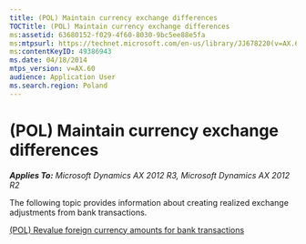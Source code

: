 ```yaml
---
title: (POL) Maintain currency exchange differences
TOCTitle: (POL) Maintain currency exchange differences
ms:assetid: 63680152-f029-4f60-8030-9bc5ee88e5fa
ms:mtpsurl: https://technet.microsoft.com/en-us/library/JJ678220(v=AX.60)
ms:contentKeyID: 49386943
ms.date: 04/18/2014
mtps_version: v=AX.60
audience: Application User
ms.search.region: Poland
---
```


# (POL) Maintain currency exchange differences 


_**Applies To:** Microsoft Dynamics AX 2012 R3, Microsoft Dynamics AX 2012 R2_

The following topic provides information about creating realized exchange adjustments from bank transactions.

[(POL) Revalue foreign currency amounts for bank transactions](pol-revalue-foreign-currency-amounts-for-bank-transactions.md)

  


